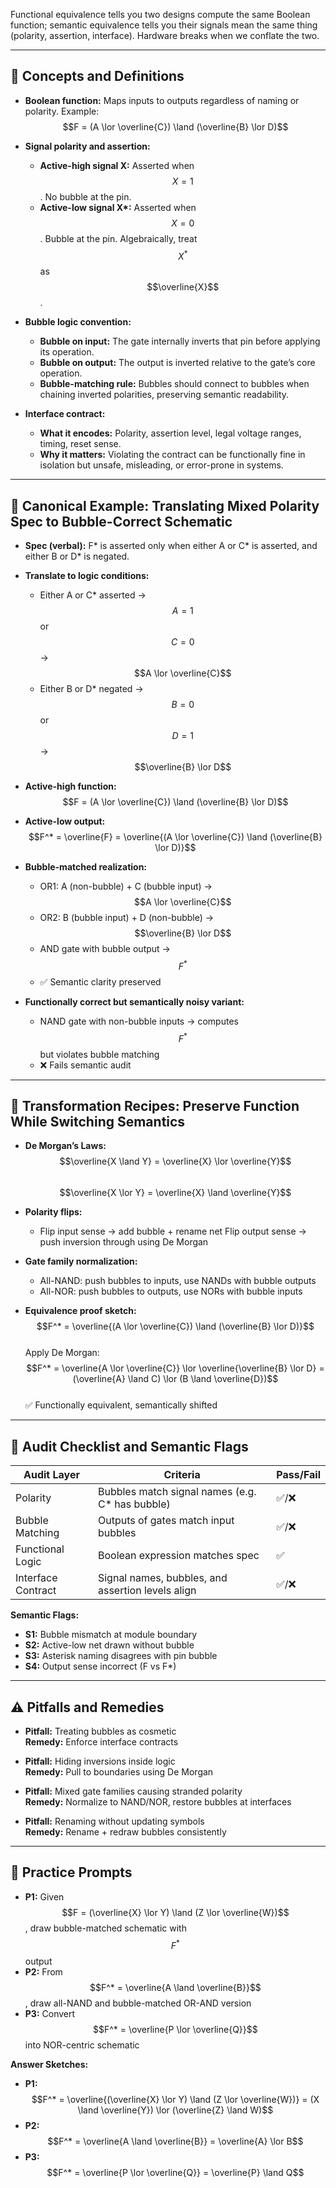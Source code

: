Functional equivalence tells you two designs compute the same Boolean function; semantic equivalence tells you their signals mean the same thing (polarity, assertion, interface). Hardware breaks when we conflate the two.


---

## 🧩 Concepts and Definitions

- **Boolean function:** Maps inputs to outputs regardless of naming or polarity. Example:  
  $$F = (A \lor \overline{C}) \land (\overline{B} \lor D)$$

- **Signal polarity and assertion:**
	- **Active-high signal X:** Asserted when $$X = 1$$. No bubble at the pin.
	- **Active-low signal X\*:** Asserted when $$X = 0$$. Bubble at the pin. Algebraically, treat $$X^*$$ as $$\overline{X}$$.

- **Bubble logic convention:**
	- **Bubble on input:** The gate internally inverts that pin before applying its operation.
	- **Bubble on output:** The output is inverted relative to the gate’s core operation.
	- **Bubble-matching rule:** Bubbles should connect to bubbles when chaining inverted polarities, preserving semantic readability.

- **Interface contract:**
	- **What it encodes:** Polarity, assertion level, legal voltage ranges, timing, reset sense.
	- **Why it matters:** Violating the contract can be functionally fine in isolation but unsafe, misleading, or error-prone in systems.

---

## 🔧 Canonical Example: Translating Mixed Polarity Spec to Bubble-Correct Schematic

- **Spec (verbal):** F\* is asserted only when either A or C\* is asserted, and either B or D\* is negated.
- **Translate to logic conditions:**
	 - Either A or C\* asserted → $$A = 1$$ or $$C = 0$$ → $$A \lor \overline{C}$$
	- Either B or D\* negated → $$B = 0$$ or $$D = 1$$ → $$\overline{B} \lor D$$
- **Active-high function:**
  $$F = (A \lor \overline{C}) \land (\overline{B} \lor D)$$

- **Active-low output:**
  $$F^* = \overline{F} = \overline{(A \lor \overline{C}) \land (\overline{B} \lor D)}$$

- **Bubble-matched realization:**
	- OR1: A (non-bubble) + C (bubble input) → $$A \lor \overline{C}$$
	- OR2: B (bubble input) + D (non-bubble) → $$\overline{B} \lor D$$
	- AND gate with bubble output → $$F^*$$
	- ✅ Semantic clarity preserved

- **Functionally correct but semantically noisy variant:**
	- NAND gate with non-bubble inputs → computes $$F^*$$ but violates bubble matching
	- ❌ Fails semantic audit

---

## 🔄 Transformation Recipes: Preserve Function While Switching Semantics

- **De Morgan’s Laws:**
  $$\overline{X \land Y} = \overline{X} \lor \overline{Y}$$  
  $$\overline{X \lor Y} = \overline{X} \land \overline{Y}$$

- **Polarity flips:**
	- Flip input sense → add bubble + rename net
	   Flip output sense → push inversion through using De Morgan

- **Gate family normalization:**
	- All-NAND: push bubbles to inputs, use NANDs with bubble outputs
	- All-NOR: push bubbles to outputs, use NORs with bubble inputs

- **Equivalence proof sketch:**
  $$F^* = \overline{(A \lor \overline{C}) \land (\overline{B} \lor D)}$$  
  Apply De Morgan:  
  $$F^* = \overline{A \lor \overline{C}} \lor \overline{\overline{B} \lor D} = (\overline{A} \land C) \lor (B \land \overline{D})$$  
  ✅ Functionally equivalent, semantically shifted

---

## 🧪 Audit Checklist and Semantic Flags

| Audit Layer | Criteria | Pass/Fail |
|-------------|----------|-----------|
| Polarity | Bubbles match signal names (e.g. C\* has bubble) | ✅/❌ |
| Bubble Matching | Outputs of gates match input bubbles | ✅/❌ |
| Functional Logic | Boolean expression matches spec | ✅ |
| Interface Contract | Signal names, bubbles, and assertion levels align | ✅/❌ |

**Semantic Flags:**
- **S1:** Bubble mismatch at module boundary
- **S2:** Active-low net drawn without bubble
- **S3:** Asterisk naming disagrees with pin bubble
- **S4:** Output sense incorrect (F vs F\*)

---

## ⚠️ Pitfalls and Remedies

- **Pitfall:** Treating bubbles as cosmetic  
  **Remedy:** Enforce interface contracts

- **Pitfall:** Hiding inversions inside logic  
  **Remedy:** Pull to boundaries using De Morgan

- **Pitfall:** Mixed gate families causing stranded polarity  
  **Remedy:** Normalize to NAND/NOR, restore bubbles at interfaces

- **Pitfall:** Renaming without updating symbols  
  **Remedy:** Rename + redraw bubbles consistently

---

## 🧠 Practice Prompts

- **P1:** Given $$F = (\overline{X} \lor Y) \land (Z \lor \overline{W})$$, draw bubble-matched schematic with $$F^*$$ output
- **P2:** From $$F^* = \overline{A \land \overline{B}}$$, draw all-NAND and bubble-matched OR-AND version
- **P3:** Convert $$F^* = \overline{P \lor \overline{Q}}$$ into NOR-centric schematic

**Answer Sketches:**
- **P1:** $$F^* = \overline{(\overline{X} \lor Y) \land (Z \lor \overline{W})} = (X \land \overline{Y}) \lor (\overline{Z} \land W)$$
- **P2:** $$F^* = \overline{A \land \overline{B}} = \overline{A} \lor B$$
- **P3:** $$F^* = \overline{P \lor \overline{Q}} = \overline{P} \land Q$$
